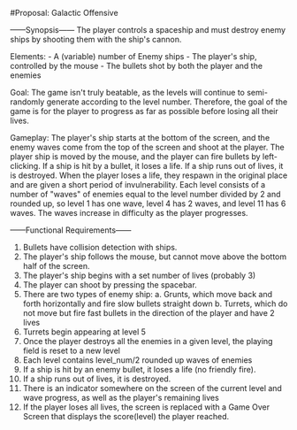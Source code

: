 #Proposal: Galactic Offensive

——Synopsis——
The player controls a spaceship and must destroy enemy ships by shooting them with the ship's cannon.

Elements:
    - A (variable) number of Enemy ships
    - The player's ship, controlled by the mouse
    - The bullets shot by both the player and the enemies

Goal:
The game isn't truly beatable, as the levels will continue to semi-randomly generate according to the level number. Therefore, the goal of the game is for the player to progress as far as possible before losing all their lives.

Gameplay:
The player's ship starts at the bottom of the screen, and the enemy waves come from the top of the screen and shoot at the player. The player ship is moved by the mouse, and the player can fire bullets by left-clicking. If a ship is hit by a bullet, it loses a life. If a ship runs out of lives, it is destroyed. When the player loses a life, they respawn in the original place and are given a short period of invulnerability. Each level consists of a number of "waves" of enemies equal to the level number divided by 2 and rounded up, so level 1 has one wave, level 4 has 2 waves, and level 11 has 6 waves. The waves increase in difficulty as the player progresses.

——Functional Requirements——
1.  Bullets have collision detection with ships. 
2.  The player's ship follows  the mouse, but cannot move above the bottom half of the screen.
3.  The player's ship begins with a set number of lives (probably 3)
4.  The player can shoot by pressing the spacebar.
5.  There are two types of enemy ship:
    a. Grunts, which move back and forth horizontally and fire slow bullets straight down
    b. Turrets, which do not move but fire fast bullets in the direction of the player and have 2 lives
6.  Turrets begin appearing at level 5
7.  Once the player destroys all the enemies in a given level, the playing field is reset to a new level
8.  Each level contains level_num/2 rounded up waves of enemies
9.  If a ship is hit by an enemy bullet, it loses a life (no friendly fire). 
10. If a ship runs out of lives, it is destroyed.
11. There is an indicator somewhere on the screen of the current level and wave progress, as well as the player's remaining lives
12. If the player loses all lives, the screen is replaced with a Game Over Screen that displays the score(level) the player reached.



